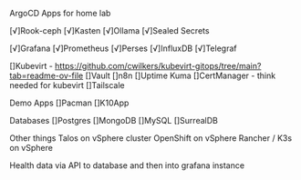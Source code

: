 ArgoCD Apps for home lab

[√]Rook-ceph
[√]Kasten
[√]Ollama
[√]Sealed Secrets

[√]Grafana
[√]Prometheus
[√]Perses
[√]InfluxDB
[√]Telegraf

[]Kubevirt - https://github.com/cwilkers/kubevirt-gitops/tree/main?tab=readme-ov-file
[]Vault
[]n8n
[]Uptime Kuma
[]CertManager - think needed for kubevirt
[]Tailscale

Demo Apps
[]Pacman
[]K10App

Databases
[]Postgres
[]MongoDB
[]MySQL
[]SurrealDB


Other things
Talos on vSphere cluster
OpenShift on vSphere
Rancher / K3s on vSphere

Health data via API to database and then into grafana instance
